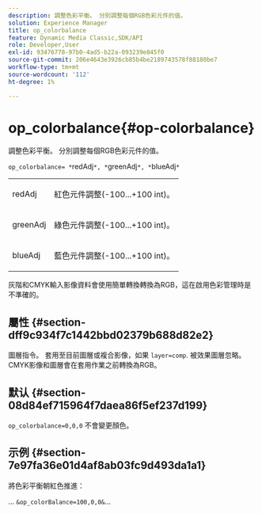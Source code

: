 ```yaml
---
description: 調整色彩平衡。 分別調整每個RGB色彩元件的值。
solution: Experience Manager
title: op_colorbalance
feature: Dynamic Media Classic,SDK/API
role: Developer,User
exl-id: 93476778-97b0-4ad5-b22a-093239e845f0
source-git-commit: 206e4643e3926cb85b4be2189743578f88180be7
workflow-type: tm+mt
source-wordcount: '112'
ht-degree: 1%

---
```


# op_colorbalance{#op-colorbalance}

調整色彩平衡。 分別調整每個RGB色彩元件的值。

`op_colorbalance= *`redAdj`*, *`greenAdj`*, *`blueAdj`*`

<table id="simpletable_BBDAA6FE9A0E48E3BD8304BDED776713"> 
 <tr class="strow"> 
  <td class="stentry"> <p><span class="varname"> redAdj</span> </p></td> 
  <td class="stentry"> <p>紅色元件調整(-100...+100 int)。 </p></td> 
 </tr> 
 <tr class="strow"> 
  <td class="stentry"> <p><span class="varname"> greenAdj</span> </p></td> 
  <td class="stentry"> <p>綠色元件調整(-100...+100 int)。 </p></td> 
 </tr> 
 <tr class="strow"> 
  <td class="stentry"> <p><span class="varname"> blueAdj</span> </p></td> 
  <td class="stentry"> <p>藍色元件調整(-100...+100 int)。 </p></td> 
 </tr> 
</table>

灰階和CMYK輸入影像資料會使用簡單轉換轉換為RGB，這在啟用色彩管理時是不準確的。

## 屬性 {#section-dff9c934f7c1442bbd02379b688d82e2}

圖層指令。 套用至目前圖層或複合影像，如果 `layer=comp`. 被效果圖層忽略。 CMYK影像和圖層會在套用作業之前轉換為RGB。

## 默认 {#section-08d84ef715964f7daea86f5ef237d199}

`op_colorbalance=0,0,0` 不會變更顏色。

## 示例 {#section-7e97fa36e01d4af8ab03fc9d493da1a1}

將色彩平衡朝紅色推進：

… `&op_colorBalance=100,0,0&`…
